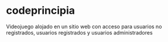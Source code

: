 # codeprincipia
Videojuego alojado en un sitio web con acceso para usuarios no registrados, usuarios registrados y usuarios administradores
